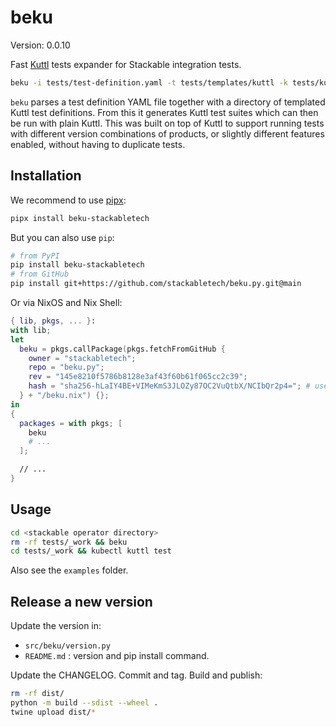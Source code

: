 # beku

Version: 0.0.10

Fast [Kuttl](https://kuttl.dev/) tests expander for Stackable integration tests.

```sh
beku -i tests/test-definition.yaml -t tests/templates/kuttl -k tests/kuttl-test.yaml.jinja2 -o tests/_work
```

`beku` parses a test definition YAML file together with a directory of templated Kuttl test definitions.
From this it generates Kuttl test suites which can then be run with plain Kuttl.
This was built on top of Kuttl to support running tests with different version combinations of products, or slightly different features enabled,
without having to duplicate tests.

## Installation

We recommend to use [pipx](https://pypa.github.io/pipx/):

```sh
pipx install beku-stackabletech
```

But you can also use `pip`:

```sh
# from PyPI
pip install beku-stackabletech
# from GitHub
pip install git+https://github.com/stackabletech/beku.py.git@main
```

Or via NixOS and Nix Shell:

```nix
{ lib, pkgs, ... }:
with lib;
let
  beku = pkgs.callPackage(pkgs.fetchFromGitHub {
    owner = "stackabletech";
    repo = "beku.py";
    rev = "145e8210f5786b8128e3af43f60b61f065cc2c39";
    hash = "sha256-hLaIY4BE+VIMeKmS3JLOZy87OC2VuQtbX/NCIbQr2p4="; # use lib.fakeHash to find new hashes when upgrading
  } + "/beku.nix") {};
in
{
  packages = with pkgs; [
    beku
    # ...
  ];

  // ...
}
```

## Usage

```sh
cd <stackable operator directory>
rm -rf tests/_work && beku
cd tests/_work && kubectl kuttl test
```

Also see the `examples` folder.

## Release a new version

Update the version in:

* `src/beku/version.py`
* `README.md` : version and pip install command.

Update the CHANGELOG.
Commit and tag.
Build and publish:

```sh
rm -rf dist/
python -m build --sdist --wheel .
twine upload dist/*
```
